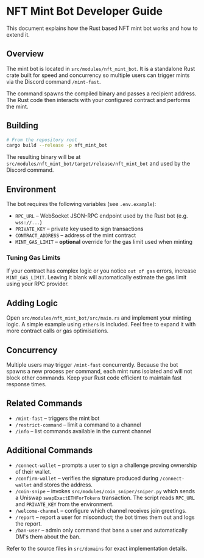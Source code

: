 # NFT Mint Bot Developer Guide

This document explains how the Rust based NFT mint bot works and how to extend it.

## Overview
The mint bot is located in `src/modules/nft_mint_bot`. It is a standalone Rust
crate built for speed and concurrency so multiple users can trigger mints via the
Discord command `/mint-fast`.

The command spawns the compiled binary and passes a recipient address. The Rust
code then interacts with your configured contract and performs the mint.

## Building
```bash
# From the repository root
cargo build --release -p nft_mint_bot
```
The resulting binary will be at
`src/modules/nft_mint_bot/target/release/nft_mint_bot` and used by the Discord
command.

## Environment
The bot requires the following variables (see `.env.example`):
- `RPC_URL` – WebSocket JSON-RPC endpoint used by the Rust bot (e.g. `wss://...`)
- `PRIVATE_KEY` – private key used to sign transactions
- `CONTRACT_ADDRESS` – address of the mint contract
- `MINT_GAS_LIMIT` – **optional** override for the gas limit used when minting

### Tuning Gas Limits
If your contract has complex logic or you notice `out of gas` errors, increase
`MINT_GAS_LIMIT`. Leaving it blank will automatically estimate the gas limit
using your RPC provider.

## Adding Logic
Open `src/modules/nft_mint_bot/src/main.rs` and implement your minting logic.
A simple example using `ethers` is included. Feel free to expand it with more
contract calls or gas optimisations.

## Concurrency
Multiple users may trigger `/mint-fast` concurrently. Because the bot spawns a
new process per command, each mint runs isolated and will not block other
commands. Keep your Rust code efficient to maintain fast response times.

## Related Commands
- `/mint-fast` – triggers the mint bot
- `/restrict-command` – limit a command to a channel
- `/info` – list commands available in the current channel

## Additional Commands

- `/connect-wallet` – prompts a user to sign a challenge proving ownership of their wallet.
- `/confirm-wallet` – verifies the signature produced during `/connect-wallet` and stores the address.
- `/coin-snipe` – invokes `src/modules/coin_sniper/sniper.py` which sends a Uniswap `swapExactETHForTokens` transaction. The script reads `RPC_URL` and `PRIVATE_KEY` from the environment.
- `/welcome-channel` – configure which channel receives join greetings.
- `/report` – report a user for misconduct; the bot times them out and logs the report.
- `/ban-user` – admin only command that bans a user and automatically DM's them about the ban.

Refer to the source files in `src/domains` for exact implementation details.
